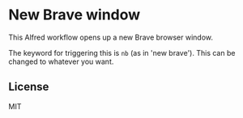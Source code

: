 # New Brave window

This Alfred workflow opens up a new Brave browser window.

The keyword for triggering this is `nb` (as in 'new brave'). This can be changed to whatever you want.

## License

MIT